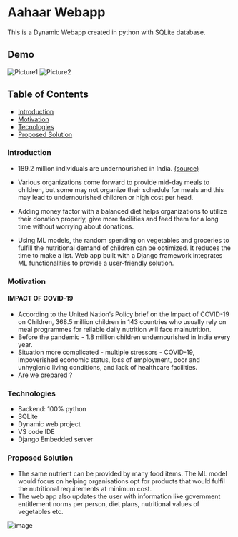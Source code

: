 # Aahaar Webapp
This is a Dynamic Webapp created in python with SQLite database.

## Demo
![Picture1](https://user-images.githubusercontent.com/46528316/135710504-2057b2e2-4168-4889-bb0d-9a8074555198.png)
![Picture2](https://user-images.githubusercontent.com/46528316/135710510-459293cb-ea3a-41ff-b0f0-0b7d8f4dbe0e.png)


## Table of Contents
  * [Introduction](#general-info)
  * [Motivation](#motivation)
  * [Tecnologies](#technologies)
  * [Proposed Solution](#proposed-solution)

### Introduction
* 189.2 million individuals are undernourished in India. [(source)](https://www.indiafoodbanking.org/hunger#:~:text=189.2%20million%20people%20are%20undernourished%20in%20India.)

* Various organizations come forward to provide mid-day meals
to children, but some may not organize their schedule for meals
and this may lead to undernourished children or high cost per
head.

* Adding money factor with a balanced diet helps organizations to
utilize their donation properly, give more facilities and feed
them for a long time without worrying about donations.

* Using ML models, the random spending on vegetables and
groceries to fulfill the nutritional demand of children can be
optimized. It reduces the time to make a list. Web app built with
a Django framework integrates ML functionalities to provide a
user-friendly solution.

### Motivation
#### IMPACT OF COVID-19
* According to the United Nation’s Policy
brief on the Impact of COVID-19 on
Children, 368.5 million children in 143
countries who usually rely on meal
programmes for reliable daily nutrition
will face malnutrition.
* Before the pandemic - 1.8 million
children undernourished in India every
year.
* Situation more complicated - multiple stressors - COVID-19, impoverished economic status, loss
of employment, poor and unhygienic living conditions, and lack of healthcare facilities.
* Are we prepared ?



### Technologies 
  - Backend: 100% python
  - SQLite
  - Dynamic web project
  - VS code IDE
  - Django Embedded server

### Proposed Solution
* The same nutrient can be provided by
many food items. The ML model would
focus on helping organisations opt for
products that would fulfil the nutritional
requirements at minimum cost.
* The web app also updates the user with
information like government
entitlement norms per person, diet
plans, nutritional values of vegetables
etc.

![image](https://user-images.githubusercontent.com/46528316/135709746-00b7c475-f64f-4783-88e1-b17b0d92e5f9.png)

